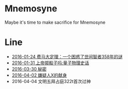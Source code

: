# Mnemosyne
Maybe it's time to make sacrifice for Mnemosyne

# Line

* [2016-01-24 费马大定理：一个困惑了世间智者358年的谜](http://www.amazon.cn/gp/product/B00IX67JJ8?ref_=cm_cr_ryp_prd_ttl_sol_1)
* [2016-01-31 上帝掷骰子吗:量子物理史话](http://www.amazon.cn/gp/product/B009P4OZWG?psc=1&ref_=oh_aui_d_detailpage_o01_)
* [2016-03-30 秘密](https://github.com/dalphyx/Mnemosyne/blob/master/2016/03-31.md)
* [2016-04-02 嫌疑人X的献身](http://www.amazon.cn/图书/dp/B00KWRTWM8?ie=UTF8&keywords=嫌疑人X的献身&qid=1459854925&ref_=sr_1_1&sr=8-1)
* 2016-04-04 文明五拜占庭322t首次过神
